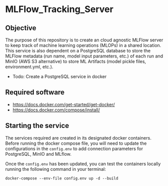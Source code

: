 # MLFlow_Tracking_Server

## Objective

The purpose of this repository is to create an cloud agnostic MLFlow server to keep track of machine learning operations (MLOPs) in a shared location. This service is also dependent on a PostgreSQL database to store the MLFlow metadata (run name, model input parameters, etc.) of each run and MinIO (AWS S3 alternative) to store ML Artifacts (model pickle files, environment.yml, etc.).

- Todo: Create a PostgreSQL service in docker

## Required software

- https://docs.docker.com/get-started/get-docker/
- https://docs.docker.com/compose/install/

## Starting the service

The services required are created in its designated docker containers. Before running the docker compose file, you will need to update the configurations in the `config.env` to add connection parameters for PostgreSQL, MinIO and MLflow.

Once the `config.env` has been updated, you can test the containers locally running the following command in your terminal:

`docker-compose --env-file config.env up -d --build`
